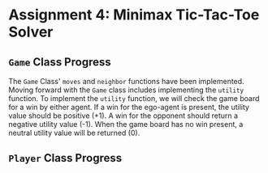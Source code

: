# Assignment 4: Minimax Tic-Tac-Toe Solver

## `Game` Class Progress

The `Game` Class' `moves` and `neighbor` functions have been implemented.
Moving forward with the `Game` class includes implementing the `utility` function.
To implement the `utility` function, we will check the game board for a win by either agent.
If a win for the ego-agent is present, the utility value should be positive (+1). 
A win for the opponent should return a negative utility value (-1).
When the game board has no win present, a neutral utility value will be returned (0). 

## `Player` Class Progress


